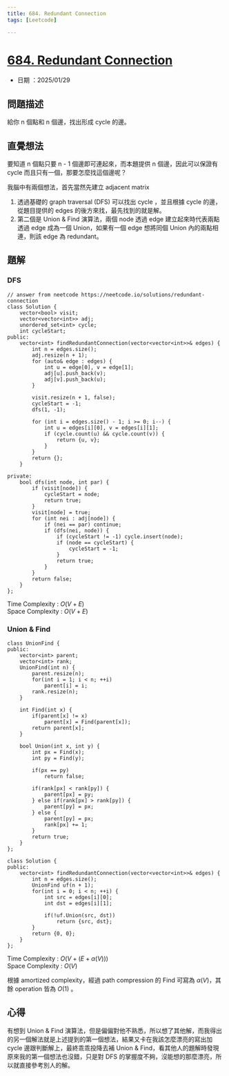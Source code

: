 ```yaml
---
title: 684. Redundant Connection
tags: [Leetcode]

---
```


# [684. Redundant Connection](https://leetcode.com/problems/redundant-connection/description/?envType=daily-question&envId=2025-01-29)  
+ 日期 ：2025/01/29  

## 問題描述  
給你 n 個點和 n 個邊，找出形成 cycle 的邊。  

## 直覺想法  
要知道 n 個點只要 n - 1 個邊即可連起來，而本題提供 n 個邊，因此可以保證有 cycle 而且只有一個，那要怎麼找這個邊呢？  

我腦中有兩個想法，首先當然先建立 adjacent matrix  
1. 透過基礎的 graph traversal (DFS) 可以找出 cycle ，並且根據 cycle 的邊，從題目提供的 edges 的後方來找，最先找到的就是解。  
2. 第二個是 Union & Find 演算法，兩個 node 透過 edge 建立起來時代表兩點透過 edge 成為一個 Union，如果有一個 edge 想將同個 Union 內的兩點相連，則該 edge 為 redundant。  

## 題解  
### DFS  
```cpp=
// answer from neetcode https://neetcode.io/solutions/redundant-connection
class Solution {
    vector<bool> visit;
    vector<vector<int>> adj;
    unordered_set<int> cycle;
    int cycleStart;
public:
    vector<int> findRedundantConnection(vector<vector<int>>& edges) {
        int n = edges.size();
        adj.resize(n + 1);
        for (auto& edge : edges) {
            int u = edge[0], v = edge[1];
            adj[u].push_back(v);
            adj[v].push_back(u);
        }

        visit.resize(n + 1, false);
        cycleStart = -1;
        dfs(1, -1);

        for (int i = edges.size() - 1; i >= 0; i--) {
            int u = edges[i][0], v = edges[i][1];
            if (cycle.count(u) && cycle.count(v)) {
                return {u, v};
            }
        }
        return {};
    }

private:
    bool dfs(int node, int par) {
        if (visit[node]) {
            cycleStart = node;
            return true;
        }
        visit[node] = true;
        for (int nei : adj[node]) {
            if (nei == par) continue;
            if (dfs(nei, node)) {
                if (cycleStart != -1) cycle.insert(node);
                if (node == cycleStart) {
                    cycleStart = -1;
                }
                return true;
            }
        }
        return false;
    }
};
```

Time Complexity : $O(V + E)$  
Space Complexity : $O(V + E)$  

### Union & Find  
```cpp=
class UnionFind {
public:
    vector<int> parent;
    vector<int> rank;
    UnionFind(int n) {
        parent.resize(n);
        for(int i = 1; i < n; ++i)
            parent[i] = i;
        rank.resize(n);
    }

    int Find(int x) {
        if(parent[x] != x)
            parent[x] = Find(parent[x]);
        return parent[x];
    }

    bool Union(int x, int y) {
        int px = Find(x);
        int py = Find(y);

        if(px == py)
            return false;
        
        if(rank[px] < rank[py]) {
            parent[px] = py;
        } else if(rank[px] > rank[py]) {
            parent[py] = px;
        } else {
            parent[py] = px;
            rank[px] += 1;
        }
        return true;
    }
};

class Solution {
public:
    vector<int> findRedundantConnection(vector<vector<int>>& edges) {
        int n = edges.size();
        UnionFind uf(n + 1);
        for(int i = 0; i < n; ++i) {
            int src = edges[i][0];
            int dst = edges[i][1];

            if(!uf.Union(src, dst))
                return {src, dst};
        }
        return {0, 0};
    }
};
```

Time Complexity : $O(V + (E + \alpha(V)))$  
Space Complexity : $O(V)$  

根據 amortized complexity，經過 path compression 的 Find 可寫為 $\alpha(V)$，其餘 operation 皆為 $O(1)$ 。  

## 心得  
有想到 Union & Find 演算法，但是偏偏對他不熟悉，所以想了其他解，而我得出的另一個解法就是上述提到的第一個想法，結果又卡在我該怎麼漂亮的寫出加 cycle 邊跟判斷解上，最終乖乖投降去補 Union & Find，看其他人的題解時發現原來我的第一個想法也沒錯，只是對 DFS 的掌握度不夠，沒能想的那麼漂亮，所以就直接參考別人的解。  
